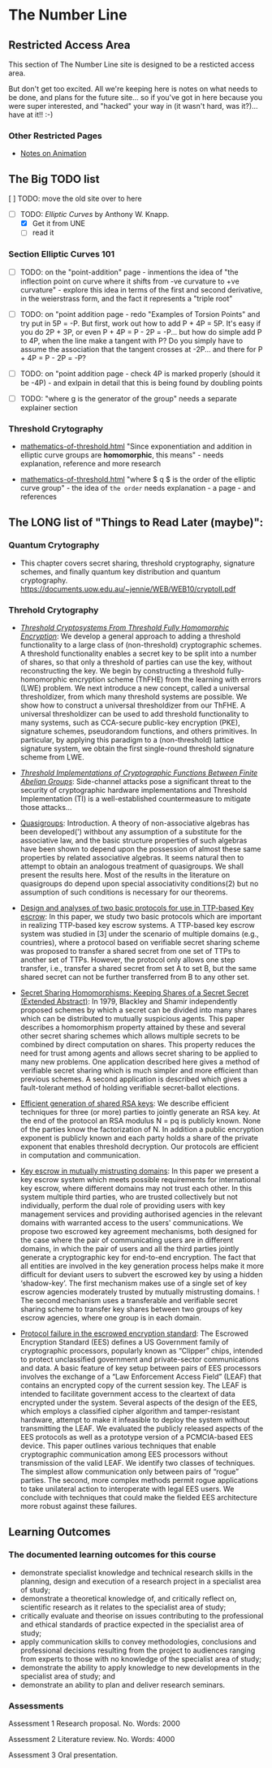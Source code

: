 <script src="../assets/restricted.js"></script>

# The Number Line

## Restricted Access Area

This section of The Number Line site is designed to be a resticted access area.

But don't get too excited. All we're keeping here is notes on what needs to be done, and plans for the future site... so if you've got in here because you were super interested, and "hacked" your way in (it wasn't hard, was it?)... have at it!! :-)

### Other Restricted Pages

- [Notes on Animation](animation-notes.html)

## The Big TODO list

[ ] TODO: move the old site over to here

- [ ] TODO: _Elliptic Curves_ by Anthony W. Knapp.
  - [x] Get it from UNE
  - [ ] read it

### Section Elliptic Curves 101

- [ ] TODO: on the "point-addition" page - inmentions the idea of "the inflection point on curve where it shifts from -ve curvature to +ve curvature" - explore this idea in terms of the first and second derivative, in the weierstrass form, and the fact it represents a "triple root"

- [ ] TODO: on "point addition page - redo "Examples of Torsion Points" and try put in 5P = -P. But first, work out how to add P + 4P = 5P. It's easy if you do 2P + 3P, or even P + 4P = P - 2P = -P... but how do simple add P to 4P, when the line make a tangent with P? Do you simply have to assume the association that the tangent crosses at -2P... and there for P + 4P = P - 2P = -P?

- [ ] TODO: on "point addition page - check 4P is marked properly (should it be -4P) - and exlpain in detail that this is being found by doubling points

- [ ] TODO: "where g is the generator of the group" needs a separate explainer section

### Threshold Crytography

- [mathematics-of-threshold.html](mathematics-of-threshold.html) "Since exponentiation and addition in elliptic curve groups are **homomorphic**, this means" - needs explanation, reference and more research

- [mathematics-of-threshold.html](mathematics-of-threshold.html) "where $ q $ is the order of the elliptic curve group" - the idea of `the order` needs explanation - a page - and references

## The LONG list of "Things to Read Later (maybe)":

### Quantum Crytography

- This chapter covers secret sharing, threshold cryptography, signature schemes, and finally quantum key distribution and quantum cryptography. https://documents.uow.edu.au/~jennie/WEB/WEB10/cryptoII.pdf

### Threhold Crytography

- [_Threshold Cryptosystems From Threshold Fully Homomorphic Encryption_](https://www.iacr.org/archive/crypto2018/10993213/10993213.pdf?utm_source=chatgpt.com): We develop a general approach to adding a threshold functionality to a large class of (non-threshold) cryptographic schemes. A threshold functionality enables a secret key to be split into a number of shares, so that only a threshold of parties can use the key, without reconstructing the key. We begin by constructing a threshold fully-homomorphic encryption scheme (ThFHE) from the learning with errors (LWE) problem. We next introduce a new concept, called a universal thresholdizer, from which many threshold systems are possible. We show how to construct a universal thresholdizer from our ThFHE. A universal thresholdizer can be used to add threshold functionality to many systems, such as CCA-secure public-key encryption (PKE), signature schemes, pseudorandom functions, and others primitives. In particular, by applying this paradigm to a (non-threshold) lattice signature system, we obtain the first single-round threshold signature scheme from LWE.

- [_Threshold Implementations of Cryptographic Functions Between Finite Abelian Groups_](https://eprint.iacr.org/2024/439?utm_source=chatgpt.com): Side-channel attacks pose a significant threat to the security of cryptographic hardware implementations and Threshold Implementation (TI) is a well-established countermeasure to mitigate those attacks...

- [Quasigroups](https://www.jstor.org/stable/1990259?seq=1): Introduction. A theory of non-associative algebras has been developed(') withbout any assumption of a substitute for the associative law, and the basic structure properties of such algebras have been shown to depend upon the possession of almost these same properties by related associative algebras. It seems natural then to attempt to obtain an analogous treatment of quasigroups. We shall present the results here. Most of the results in the literature on quasigroups do depend upon special associativity conditions(2) but no assumption of such conditions is necessary for our theorems.

- [Design and analyses of two basic protocols for use in TTP-based Key escrow](https://link.springer.com/chapter/10.1007/bfb0027933): In this paper, we study two basic protocols which are important in realizing TTP-based key escrow systems. A TTP-based key escrow system was studied in [3] under the scenario of multiple domains (e.g., countries), where a protocol based on verifiable secret sharing scheme was proposed to transfer a shared secret from one set of TTPs to another set of TTPs. However, the protocol only allows one step transfer, i.e., transfer a shared secret from set A to set B, but the same shared secret can not be further transferred from B to any other set.

- [Secret Sharing Homomorphisms: Keeping Shares of a Secret Secret (Extended Abstract)](https://link.springer.com/chapter/10.1007/3-540-47721-7_19): In 1979, Blackley and Shamir independently proposed schemes by which a secret can be divided into many shares which can be distributed to mutually suspicious agents. This paper describes a homomorphism property attained by these and several other secret sharing schemes which allows multiple secrets to be combined by direct computation on shares. This property reduces the need for trust among agents and allows secret sharing to be applied to many new problems. One application described here gives a method of verifiable secret sharing which is much simpler and more efficient than previous schemes. A second application is described which gives a fault-tolerant method of holding verifiable secret-ballot elections.

- [Efficient generation of shared RSA keys](https://link.springer.com/chapter/10.1007/bfb0052253): We describe efficient techniques for three (or more) parties to jointly generate an RSA key. At the end of the protocol an RSA modulus N = pq is publicly known. None of the parties know the factorization of N. In addition a public encryption exponent is publicly known and each party holds a share of the private exponent that enables threshold decryption. Our protocols are efficient in computation and communication.

- [Key escrow in mutually mistrusting domains](https://link.springer.com/chapter/10.1007/3-540-62494-5_14): In this paper we present a key escrow system which meets possible requirements for international key escrow, where different domains may not trust each other. In this system multiple third parties, who are trusted collectively but not individually, perform the dual role of providing users with key management services and providing authorised agencies in the relevant domains with warranted access to the users' communications. We propose two escrowed key agreement mechanisms, both designed for the case where the pair of communicating users are in different domains, in which the pair of users and all the third parties jointly generate a cryptographic key for end-to-end encryption. The fact that all entities are involved in the key generation process helps make it more difficult for deviant users to subvert the escrowed key by using a hidden ‘shadow-key’. The first mechanism makes use of a single set of key escrow agencies moderately trusted by mutually mistrusting domains. ! The second mechanism uses a transferable and verifiable secret sharing scheme to transfer key shares between two groups of key escrow agencies, where one group is in each domain.

- [Protocol failure in the escrowed encryption standard](https://dl.acm.org/doi/abs/10.1145/191177.191193): The Escrowed Encryption Standard (EES) defines a US Government family of cryptographic processors, popularly known as “Clipper” chips, intended to protect unclassified government and private-sector communications and data. A basic feature of key setup between pairs of EES processors involves the exchange of a “Law Enforcement Access Field” (LEAF) that contains an encrypted copy of the current session key. The LEAF is intended to facilitate government access to the cleartext of data encrypted under the system. Several aspects of the design of the EES, which employs a classified cipher algorithm and tamper-resistant hardware, attempt to make it infeasible to deploy the system without transmitting the LEAF. We evaluated the publicly released aspects of the EES protocols as well as a prototype version of a PCMCIA-based EES device. This paper outlines various techniques that enable cryptographic communication among EES processors without transmission of the valid LEAF. We identify two classes of techniques. The simplest allow communication only between pairs of “rogue” parties. The second, more complex methods permit rogue applications to take unilateral action to interoperate with legal EES users. We conclude with techniques that could make the fielded EES architecture more robust against these failures.

## Learning Outcomes

### The documented learning outcomes for this course

- demonstrate specialist knowledge and technical research skills in the planning, design and execution of a research project in a specialist area of study;
- demonstrate a theoretical knowledge of, and critically reflect on, scientific research as it relates to the specialist area of study;
- critically evaluate and theorise on issues contributing to the professional and ethical standards of practice expected in the specialist area of study;
- apply communication skills to convey methodologies, conclusions and professional decisions resulting from the project to audiences ranging from experts to those with no knowledge of the specialist area of study;
- demonstrate the ability to apply knowledge to new developments in the specialist area of study; and
- demonstrate an ability to plan and deliver research seminars.

### Assessments

Assessment 1
Research proposal.
No. Words: 2000

Assessment 2
Literature review.
No. Words: 4000

Assessment 3
Oral presentation.
